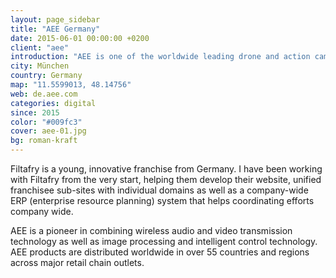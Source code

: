 ```yaml
---
layout: page_sidebar
title: "AEE Germany"
date: 2015-06-01 00:00:00 +0200
client: "aee"
introduction: "AEE is one of the worldwide leading drone and action camera manufacturers."
city: München
country: Germany
map: "11.5599013, 48.14756"
web: de.aee.com
categories: digital
since: 2015
color: "#009fc3"
cover: aee-01.jpg
bg: roman-kraft
---
```


Filtafry is a young, innovative franchise from Germany. I have been working with Filtafry from the very start, helping them develop their website, unified franchisee sub-sites with individual domains as well as a company-wide ERP (enterprise resource planning) system that helps coordinating efforts company wide.


AEE is a pioneer in combining wireless audio and video transmission technology as well as image processing and intelligent control technology. AEE products are distributed worldwide in over 55 countries and regions across major retail chain outlets. 
